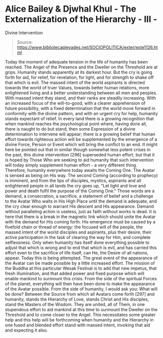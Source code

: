 # Alice Bailey & Djwhal Khul - The Externalization of the Hierarchy - III -
Divine Intervention

> Source: https://www.bibliotecapleyades.net/SOCIOPOLITICA/exter/exte1126.html

Today the moment of adequate tension in the life of humanity has been reached. The Angel of the Presence and the Dweller on the Threshold are at grips. Humanity stands apparently at its darkest hour. But the cry is going forth for aid, for relief, for revelation, for light, and for strength to shake off that which is evil. The massed intent of the world aspirants is directed towards the world of truer Values, towards better human relations, more enlightened living and a better understanding between all men and peoples. With massed intent they stand, and their ranks are steadily increasing. With an increased focus of the will-to-good, with a clearer apprehension of future possibility, with a fixed determination that the world move forward in conformity with the divine pattern, and with an urgent cry for help, humanity stands expectant of relief. In every land there is a growing recognition that when mankind reaches the psychological point where, having done all, there is naught to do but stand, then some Expression of a divine determination to intervene will appear; there is a growing belief that human effort towards righteous action will be supplemented by the emergence of a divine Force, Person or Event which will bring the conflict to an end.
It might here be pointed out that in similar though somewhat less potent crises in the past, this divine intervention [296] superseded human effort, but that it is hoped by Those Who are seeking to aid humanity that such intervention will today simply supplement human effort - a very different thing.
Therefore, humanity everywhere today awaits the Coming One. The Avatar is sensed as being on His way. The second Coming (according to prophecy) is imminent, and from the lips of disciples, mystics, aspirants and all enlightened people in all lands the cry goes up, "Let light and love and power and death fulfil the purpose of the Coming One." Those words are a demand, a consecration, a sacrifice, a statement of belief and a challenge to the Avatar Who waits in His High Place until the demand is adequate, and the cry clear enough to warrant His descent and His appearance.
Demand without paralleling action is useless, just as faith without works is dead. It is here that there is a break in the magnetic link which should unite the Avatar with the demand for His coming forth. His emergence must be caused by a fivefold chain or thread of energy: the focused will of the people, the massed intent of the world disciples and aspirants, plus their desire, their active participation in the task of clearing the way for Him, and complete selflessness. Only when humanity has itself done everything possible to adjust that which is wrong and to end that which is evil, and has carried this effort even to the sacrifice of life itself, can He, the Desire of all nations, appear.
Today this is being attempted. The great event of the appearance of the Avatar can be made possible by a little increased effort. The mission of the Buddha at this particular Wesak Festival is to add that new impetus, that fresh illumination, and that added power and fixed purpose which will enable mankind to surmount this crisis. From the side of the spiritual Forces of the planet, everything will then have been done to make the appearance of the Avatar possible. From the side of humanity, I would ask you: What will be done?
Between the Source from which all Avatars come forth [297] and humanity, stands the Hierarchy of Love, stands Christ and His disciples, stand the Masters of the Wisdom. They are united, all of Them, in one stupendous effort to aid mankind at this time to surmount the Dweller on the Threshold and to come closer to the Angel. This necessitates some greater help and this help will be forthcoming when humanity and the Hierarchy in one fused and blended effort stand with massed intent, invoking that aid and expecting it also.
